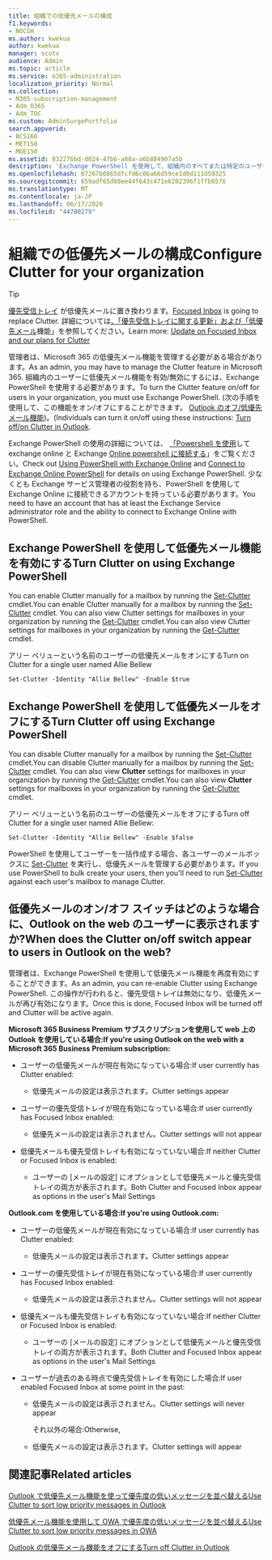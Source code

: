 ```yaml
---
title: 組織での低優先メールの構成
f1.keywords:
- NOCSH
ms.author: kwekua
author: kwekua
manager: scotv
audience: Admin
ms.topic: article
ms.service: o365-administration
localization_priority: Normal
ms.collection:
- M365-subscription-management
- Adm_O365
- Adm_TOC
ms.custom: AdminSurgePortfolio
search.appverid:
- BCS160
- MET150
- MOE150
ms.assetid: 832276bd-d024-47b6-a80a-a6b884907a5b
description: 'Exchange PowerShell を使用して、組織内のすべてまたは特定のユーザーの低優先メール機能を有効または無効にする方法について説明します。 '
ms.openlocfilehash: 67267b0865dfcfd6c0ba66d59ce1d0d111d59325
ms.sourcegitcommit: 659adf65d88ee44f643c471e6202396f1ffb6576
ms.translationtype: MT
ms.contentlocale: ja-JP
ms.lasthandoff: 06/17/2020
ms.locfileid: "44780279"
---
```

# <a name="configure-clutter-for-your-organization"></a><span data-ttu-id="40ea2-103">組織での低優先メールの構成</span><span class="sxs-lookup"><span data-stu-id="40ea2-103">Configure Clutter for your organization</span></span>

> [!TIP]
> <span data-ttu-id="40ea2-104">[優先受信トレイ](../setup/configure-focused-inbox.md) が低優先メールに置き換わります。</span><span class="sxs-lookup"><span data-stu-id="40ea2-104">[Focused Inbox](../setup/configure-focused-inbox.md) is going to replace Clutter.</span></span> <span data-ttu-id="40ea2-105">詳細については[、「優先受信トレイに関する更新」および「低優先メール](https://techcommunity.microsoft.com/t5/Outlook-Blog/Update-on-Focused-Inbox-and-our-plans-for-Clutter/ba-p/136448)機能」を参照してください。</span><span class="sxs-lookup"><span data-stu-id="40ea2-105">Learn more: [Update on Focused Inbox and our plans for Clutter](https://techcommunity.microsoft.com/t5/Outlook-Blog/Update-on-Focused-Inbox-and-our-plans-for-Clutter/ba-p/136448)</span></span>
  
<span data-ttu-id="40ea2-106">管理者は、Microsoft 365 の低優先メール機能を管理する必要がある場合があります。</span><span class="sxs-lookup"><span data-stu-id="40ea2-106">As an admin, you may have to manage the Clutter feature in Microsoft 365.</span></span> <span data-ttu-id="40ea2-107">組織内のユーザーに低優先メール機能を有効/無効にするには、Exchange PowerShell を使用する必要があります。</span><span class="sxs-lookup"><span data-stu-id="40ea2-107">To turn the Clutter feature on/off for users in your organization, you must use Exchange PowerShell.</span></span> <span data-ttu-id="40ea2-108">(次の手順を使用して、この機能をオン/オフにすることができます。 [Outlook のオフ/低優先メール機能](https://support.microsoft.com/office/a9c72a77-1bc4-40e6-ba6d-103c1d1aba4c))。</span><span class="sxs-lookup"><span data-stu-id="40ea2-108">(Individuals can turn it on/off using these instructions: [Turn off/on Clutter in Outlook](https://support.microsoft.com/office/a9c72a77-1bc4-40e6-ba6d-103c1d1aba4c).</span></span>
  
<span data-ttu-id="40ea2-109">Exchange PowerShell の使用の詳細については、 [「Powershell を使用](https://go.microsoft.com/fwlink/?LinkID=402831)して exchange online と Exchange [Online powershell に接続する](https://go.microsoft.com/fwlink/?LinkID=722415)」をご覧ください。</span><span class="sxs-lookup"><span data-stu-id="40ea2-109">Check out [Using PowerShell with Exchange Online](https://go.microsoft.com/fwlink/?LinkID=402831) and [Connect to Exchange Online PowerShell](https://go.microsoft.com/fwlink/?LinkID=722415) for details on using Exchange PowerShell.</span></span> <span data-ttu-id="40ea2-110">少なくとも Exchange サービス管理者の役割を持ち、PowerShell を使用して Exchange Online に接続できるアカウントを持っている必要があります。</span><span class="sxs-lookup"><span data-stu-id="40ea2-110">You need to have an account that has at least the Exchange Service administrator role and the ability to connect to Exchange Online with PowerShell.</span></span> 
  
## <a name="turn-clutter-on-using-exchange-powershell"></a><span data-ttu-id="40ea2-111">Exchange PowerShell を使用して低優先メール機能を有効にする</span><span class="sxs-lookup"><span data-stu-id="40ea2-111">Turn Clutter on using Exchange PowerShell</span></span>

<span data-ttu-id="40ea2-112">You can enable Clutter manually for a mailbox by running the [Set-Clutter](https://go.microsoft.com/fwlink/?LinkID=834446) cmdlet.</span><span class="sxs-lookup"><span data-stu-id="40ea2-112">You can enable Clutter manually for a mailbox by running the [Set-Clutter](https://go.microsoft.com/fwlink/?LinkID=834446) cmdlet.</span></span> <span data-ttu-id="40ea2-113">You can also view Clutter settings for mailboxes in your organization by running the [Get-Clutter](https://go.microsoft.com/fwlink/?LinkID=834759) cmdlet.</span><span class="sxs-lookup"><span data-stu-id="40ea2-113">You can also view Clutter settings for mailboxes in your organization by running the [Get-Clutter](https://go.microsoft.com/fwlink/?LinkID=834759) cmdlet.</span></span> 
  
<span data-ttu-id="40ea2-114">アリー ベリューという名前のユーザーの低優先メールをオンにする</span><span class="sxs-lookup"><span data-stu-id="40ea2-114">Turn on Clutter for a single user named Allie Bellew</span></span>
    
`Set-Clutter -Identity "Allie Bellew" -Enable $true`


## <a name="turn-clutter-off-using-exchange-powershell"></a><span data-ttu-id="40ea2-115">Exchange PowerShell を使用して低優先メールをオフにする</span><span class="sxs-lookup"><span data-stu-id="40ea2-115">Turn Clutter off using Exchange PowerShell</span></span>

<span data-ttu-id="40ea2-116">You can disable Clutter manually for a mailbox by running the [Set-Clutter](https://go.microsoft.com/fwlink/?LinkID=834446) cmdlet.</span><span class="sxs-lookup"><span data-stu-id="40ea2-116">You can disable Clutter manually for a mailbox by running the [Set-Clutter](https://go.microsoft.com/fwlink/?LinkID=834446) cmdlet.</span></span> <span data-ttu-id="40ea2-117">You can also view **Clutter** settings for mailboxes in your organization by running the [Get-Clutter](https://go.microsoft.com/fwlink/?LinkID=834759) cmdlet.</span><span class="sxs-lookup"><span data-stu-id="40ea2-117">You can also view **Clutter** settings for mailboxes in your organization by running the [Get-Clutter](https://go.microsoft.com/fwlink/?LinkID=834759) cmdlet.</span></span> 
  
<span data-ttu-id="40ea2-118">アリー ベリューという名前のユーザーの低優先メールをオフにする</span><span class="sxs-lookup"><span data-stu-id="40ea2-118">Turn off Clutter for a single user named Allie Bellew:</span></span>
    
`Set-Clutter -Identity "Allie Bellew" -Enable $false`

<span data-ttu-id="40ea2-119">PowerShell を使用してユーザーを一括作成する場合、各ユーザーのメールボックスに [Set-Clutter](https://go.microsoft.com/fwlink/?LinkID=834446) を実行し、低優先メールを管理する必要があります。</span><span class="sxs-lookup"><span data-stu-id="40ea2-119">If you use PowerShell to bulk create your users, then you'll need to run [Set-Clutter](https://go.microsoft.com/fwlink/?LinkID=834446) against each user's mailbox to manage Clutter.</span></span> 
  
## <a name="when-does-the-clutter-onoff-switch-appear-to-users-in-outlook-on-the-web"></a><span data-ttu-id="40ea2-120">低優先メールのオン/オフ スイッチはどのような場合に、Outlook on the web のユーザーに表示されますか?</span><span class="sxs-lookup"><span data-stu-id="40ea2-120">When does the Clutter on/off switch appear to users in Outlook on the web?</span></span>
<span data-ttu-id="40ea2-121"><a name="bkmk_onoff"> </a></span><span class="sxs-lookup"><span data-stu-id="40ea2-121"><a name="bkmk_onoff"> </a></span></span>

<span data-ttu-id="40ea2-122">管理者は、Exchange PowerShell を使用して低優先メール機能を再度有効にすることができます。</span><span class="sxs-lookup"><span data-stu-id="40ea2-122">As an admin, you can re-enable Clutter using Exchange PowerShell.</span></span> <span data-ttu-id="40ea2-123">この操作が行われると、優先受信トレイは無効になり、低優先メールが再び有効になります。</span><span class="sxs-lookup"><span data-stu-id="40ea2-123">Once this is done, Focused Inbox will be turned off and Clutter will be active again.</span></span> 
  
 <span data-ttu-id="40ea2-124">**Microsoft 365 Business Premium サブスクリプションを使用して web 上の Outlook を使用している場合:**</span><span class="sxs-lookup"><span data-stu-id="40ea2-124">**If you're using Outlook on the web with a Microsoft 365 Business Premium subscription:**</span></span>
  
- <span data-ttu-id="40ea2-125">ユーザーの低優先メールが現在有効になっている場合:</span><span class="sxs-lookup"><span data-stu-id="40ea2-125">If user currently has Clutter enabled:</span></span> 
    
  - <span data-ttu-id="40ea2-126">低優先メールの設定は表示されます。</span><span class="sxs-lookup"><span data-stu-id="40ea2-126">Clutter settings appear</span></span>
    
- <span data-ttu-id="40ea2-127">ユーザーの優先受信トレイが現在有効になっている場合:</span><span class="sxs-lookup"><span data-stu-id="40ea2-127">If user currently has Focused Inbox enabled:</span></span> 
    
  - <span data-ttu-id="40ea2-128">低優先メールの設定は表示されません。</span><span class="sxs-lookup"><span data-stu-id="40ea2-128">Clutter settings will not appear</span></span>
    
- <span data-ttu-id="40ea2-129">低優先メールも優先受信トレイも有効になっていない場合:</span><span class="sxs-lookup"><span data-stu-id="40ea2-129">If neither Clutter or Focused Inbox is enabled:</span></span> 
    
  - <span data-ttu-id="40ea2-130">ユーザーの [メールの設定] にオプションとして低優先メールと優先受信トレイの両方が表示されます。</span><span class="sxs-lookup"><span data-stu-id="40ea2-130">Both Clutter and Focused Inbox appear as options in the user's Mail Settings</span></span>
    
 <span data-ttu-id="40ea2-131">**Outlook.com を使用している場合:**</span><span class="sxs-lookup"><span data-stu-id="40ea2-131">**If you're using Outlook.com:**</span></span>
  
- <span data-ttu-id="40ea2-132">ユーザーの低優先メールが現在有効になっている場合:</span><span class="sxs-lookup"><span data-stu-id="40ea2-132">If user currently has Clutter enabled:</span></span> 
    
  - <span data-ttu-id="40ea2-133">低優先メールの設定は表示されます。</span><span class="sxs-lookup"><span data-stu-id="40ea2-133">Clutter settings appear</span></span>
    
- <span data-ttu-id="40ea2-134">ユーザーの優先受信トレイが現在有効になっている場合:</span><span class="sxs-lookup"><span data-stu-id="40ea2-134">If user currently has Focused Inbox enabled:</span></span> 
    
  - <span data-ttu-id="40ea2-135">低優先メールの設定は表示されません。</span><span class="sxs-lookup"><span data-stu-id="40ea2-135">Clutter settings will not appear</span></span>
    
- <span data-ttu-id="40ea2-136">低優先メールも優先受信トレイも有効になっていない場合:</span><span class="sxs-lookup"><span data-stu-id="40ea2-136">If neither Clutter or Focused Inbox is enabled:</span></span> 
    
  - <span data-ttu-id="40ea2-137">ユーザーの [メールの設定] にオプションとして低優先メールと優先受信トレイの両方が表示されます。</span><span class="sxs-lookup"><span data-stu-id="40ea2-137">Both Clutter and Focused Inbox appear as options in the user's Mail Settings</span></span>
    
- <span data-ttu-id="40ea2-138">ユーザーが過去のある時点で優先受信トレイを有効にした場合:</span><span class="sxs-lookup"><span data-stu-id="40ea2-138">If user enabled Focused Inbox at some point in the past:</span></span>
    
  - <span data-ttu-id="40ea2-139">低優先メールの設定は表示されません。</span><span class="sxs-lookup"><span data-stu-id="40ea2-139">Clutter settings will never appear</span></span>
    
    <span data-ttu-id="40ea2-140">それ以外の場合:</span><span class="sxs-lookup"><span data-stu-id="40ea2-140">Otherwise,</span></span> 
    
  - <span data-ttu-id="40ea2-141">低優先メールの設定は表示されます。</span><span class="sxs-lookup"><span data-stu-id="40ea2-141">Clutter settings will appear</span></span>
    
## <a name="related-articles"></a><span data-ttu-id="40ea2-142">関連記事</span><span class="sxs-lookup"><span data-stu-id="40ea2-142">Related articles</span></span>
<span data-ttu-id="40ea2-143"><a name="bkmk_onoff"> </a></span><span class="sxs-lookup"><span data-stu-id="40ea2-143"><a name="bkmk_onoff"> </a></span></span>

[<span data-ttu-id="40ea2-144">Outlook で低優先メール機能を使って優先度の低いメッセージを並べ替える</span><span class="sxs-lookup"><span data-stu-id="40ea2-144">Use Clutter to sort low priority messages in Outlook</span></span>](https://support.microsoft.com/office/7b50c5db-7704-4e55-8a1b-dfc7bf1eafa0)
    
[<span data-ttu-id="40ea2-145">低優先メール機能を使用して OWA で優先度の低いメッセージを並べ替える</span><span class="sxs-lookup"><span data-stu-id="40ea2-145">Use Clutter to sort low priority messages in OWA</span></span>](https://support.microsoft.com/office/fe4d64ca-bf73-48f1-91b4-9a659e008bce)
    
[<span data-ttu-id="40ea2-146">Outlook の低優先メール機能をオフにする</span><span class="sxs-lookup"><span data-stu-id="40ea2-146">Turn off Clutter in Outlook</span></span>](https://support.microsoft.com/office/a9c72a77-1bc4-40e6-ba6d-103c1d1aba4c)
    

